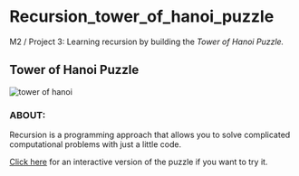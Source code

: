 # Recursion_tower_of_hanoi_puzzle
M2 / Project 3: Learning recursion by building the _Tower of Hanoi Puzzle._ 

## Tower of Hanoi Puzzle 
![tower of hanoi](https://github.com/user-attachments/assets/4ad1f500-39b5-460a-8f93-7e855f7b0369)



### ABOUT: 
Recursion is a programming approach that allows you to solve complicated computational problems with just a little code.

[Click here](https://www.mathsisfun.com/games/towerofhanoi.html) for an interactive version of the puzzle if you want to try it. 
